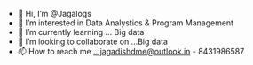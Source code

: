 - 👋 Hi, I’m @Jagalogs
- 👀 I’m interested in Data Analystics & Program Management
- 🌱 I’m currently learning ... Big data
- 💞️ I’m looking to collaborate on ...Big data
- 📫 How to reach me ...jagadishdme@outlook.in - 8431986587

<!---
Jagalogs/Jagalogs is a ✨ special ✨ repository because its `README.md` (this file) appears on your GitHub profile.
You can click the Preview link to take a look at your changes.
--->
